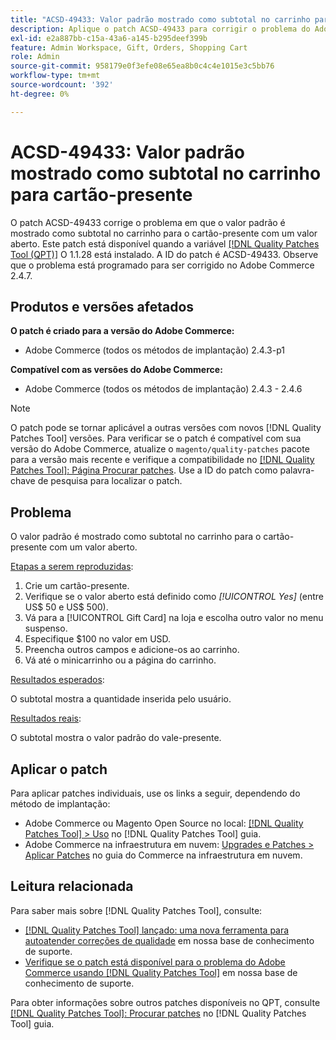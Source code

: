 ```yaml
---
title: "ACSD-49433: Valor padrão mostrado como subtotal no carrinho para cartão-presente'"
description: Aplique o patch ACSD-49433 para corrigir o problema do Adobe Commerce em que o valor padrão é mostrado como subtotal no carrinho para cartão-presente com um valor aberto.
exl-id: e2a887bb-c15a-43a6-a145-b295deef399b
feature: Admin Workspace, Gift, Orders, Shopping Cart
role: Admin
source-git-commit: 958179e0f3efe08e65ea8b0c4c4e1015e3c5bb76
workflow-type: tm+mt
source-wordcount: '392'
ht-degree: 0%

---
```


# ACSD-49433: Valor padrão mostrado como subtotal no carrinho para cartão-presente

O patch ACSD-49433 corrige o problema em que o valor padrão é mostrado como subtotal no carrinho para o cartão-presente com um valor aberto. Este patch está disponível quando a variável [[!DNL Quality Patches Tool (QPT)]](/help/announcements/adobe-commerce-announcements/magento-quality-patches-released-new-tool-to-self-serve-quality-patches.md) O 1.1.28 está instalado. A ID do patch é ACSD-49433. Observe que o problema está programado para ser corrigido no Adobe Commerce 2.4.7.

## Produtos e versões afetados

**O patch é criado para a versão do Adobe Commerce:**

* Adobe Commerce (todos os métodos de implantação) 2.4.3-p1

**Compatível com as versões do Adobe Commerce:**

* Adobe Commerce (todos os métodos de implantação) 2.4.3 - 2.4.6

>[!NOTE]
>
>O patch pode se tornar aplicável a outras versões com novos [!DNL Quality Patches Tool] versões. Para verificar se o patch é compatível com sua versão do Adobe Commerce, atualize o `magento/quality-patches` pacote para a versão mais recente e verifique a compatibilidade no [[!DNL Quality Patches Tool]: Página Procurar patches](https://experienceleague.adobe.com/tools/commerce-quality-patches/index.html). Use a ID do patch como palavra-chave de pesquisa para localizar o patch.

## Problema

O valor padrão é mostrado como subtotal no carrinho para o cartão-presente com um valor aberto.

<u>Etapas a serem reproduzidas</u>:

1. Crie um cartão-presente.
1. Verifique se o valor aberto está definido como *[!UICONTROL Yes]* (entre US$ 50 e US$ 500).
1. Vá para a [!UICONTROL Gift Card] na loja e escolha outro valor no menu suspenso.
1. Especifique $100 no valor em USD.
1. Preencha outros campos e adicione-os ao carrinho.
1. Vá até o minicarrinho ou a página do carrinho.

<u>Resultados esperados</u>:

O subtotal mostra a quantidade inserida pelo usuário.

<u>Resultados reais</u>:

O subtotal mostra o valor padrão do vale-presente.

## Aplicar o patch

Para aplicar patches individuais, use os links a seguir, dependendo do método de implantação:

* Adobe Commerce ou Magento Open Source no local: [[!DNL Quality Patches Tool] > Uso](https://experienceleague.adobe.com/docs/commerce-operations/tools/quality-patches-tool/usage.html) no [!DNL Quality Patches Tool] guia.
* Adobe Commerce na infraestrutura em nuvem: [Upgrades e Patches > Aplicar Patches](https://experienceleague.adobe.com/docs/commerce-cloud-service/user-guide/develop/upgrade/apply-patches.html) no guia do Commerce na infraestrutura em nuvem.

## Leitura relacionada

Para saber mais sobre [!DNL Quality Patches Tool], consulte:

* [[!DNL Quality Patches Tool] lançado: uma nova ferramenta para autoatender correções de qualidade](/help/announcements/adobe-commerce-announcements/magento-quality-patches-released-new-tool-to-self-serve-quality-patches.md) em nossa base de conhecimento de suporte.
* [Verifique se o patch está disponível para o problema do Adobe Commerce usando [!DNL Quality Patches Tool]](/help/support-tools/patches-available-in-qpt-tool/check-patch-for-magento-issue-with-magento-quality-patches.md) em nossa base de conhecimento de suporte.

Para obter informações sobre outros patches disponíveis no QPT, consulte [[!DNL Quality Patches Tool]: Procurar patches](https://experienceleague.adobe.com/tools/commerce-quality-patches/index.html) no [!DNL Quality Patches Tool] guia.
